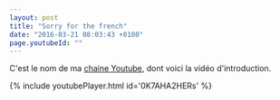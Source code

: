 ```yaml
---
layout: post
title: "Sorry for the french"
date: "2016-03-21 08:03:43 +0100"
page.youtubeId: ""
---
```




C'est le nom de ma [chaine Youtube](https://www.youtube.com/channel/UC9pB6b-pIchij4U0pmqEGWA), dont voici la vidéo d'introduction. 

{% include youtubePlayer.html id='0K7AHA2HERs' %}
